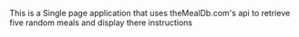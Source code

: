 This is a Single page application that uses theMealDb.com's api to retrieve five random meals and display there instructions 